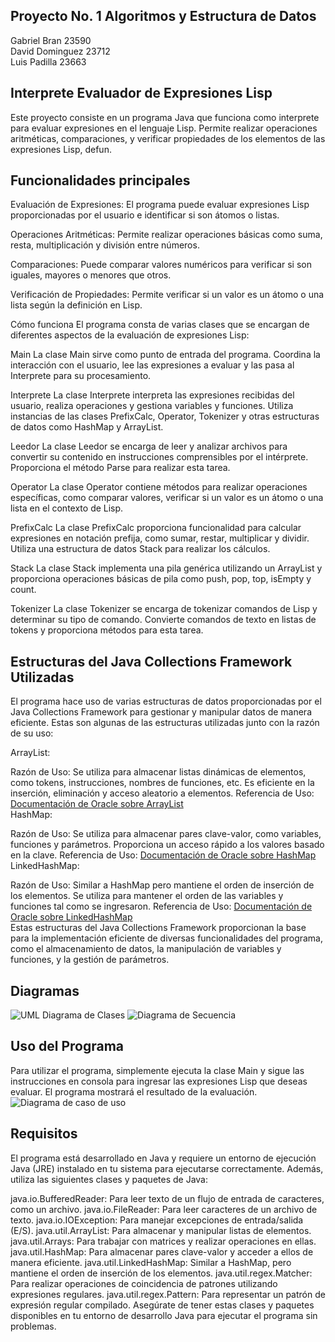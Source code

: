 ## Proyecto No. 1 Algoritmos y Estructura de Datos

Gabriel Bran 23590  
David Dominguez 23712  
Luis Padilla 23663  


## Interprete Evaluador de Expresiones Lisp
Este proyecto consiste en un programa Java que funciona como interprete para evaluar expresiones en el lenguaje Lisp. Permite realizar operaciones aritméticas, comparaciones, y verificar propiedades de los elementos de las expresiones Lisp, defun.

## Funcionalidades principales
Evaluación de Expresiones: El programa puede evaluar expresiones Lisp proporcionadas por el usuario e identificar si son átomos o listas.

Operaciones Aritméticas: Permite realizar operaciones básicas como suma, resta, multiplicación y división entre números.

Comparaciones: Puede comparar valores numéricos para verificar si son iguales, mayores o menores que otros.

Verificación de Propiedades: Permite verificar si un valor es un átomo o una lista según la definición en Lisp.

Cómo funciona
El programa consta de varias clases que se encargan de diferentes aspectos de la evaluación de expresiones Lisp:

Main
La clase Main sirve como punto de entrada del programa. Coordina la interacción con el usuario, lee las expresiones a evaluar y las pasa al Interprete para su procesamiento.

Interprete
La clase Interprete interpreta las expresiones recibidas del usuario, realiza operaciones y gestiona variables y funciones. Utiliza instancias de las clases PrefixCalc, Operator, Tokenizer y otras estructuras de datos como HashMap y ArrayList.

Leedor
La clase Leedor se encarga de leer y analizar archivos para convertir su contenido en instrucciones comprensibles por el intérprete. Proporciona el método Parse para realizar esta tarea.

Operator
La clase Operator contiene métodos para realizar operaciones específicas, como comparar valores, verificar si un valor es un átomo o una lista en el contexto de Lisp.

PrefixCalc
La clase PrefixCalc proporciona funcionalidad para calcular expresiones en notación prefija, como sumar, restar, multiplicar y dividir. Utiliza una estructura de datos Stack para realizar los cálculos.

Stack
La clase Stack implementa una pila genérica utilizando un ArrayList y proporciona operaciones básicas de pila como push, pop, top, isEmpty y count.

Tokenizer
La clase Tokenizer se encarga de tokenizar comandos de Lisp y determinar su tipo de comando. Convierte comandos de texto en listas de tokens y proporciona métodos para esta tarea.


## Estructuras del Java Collections Framework Utilizadas
El programa hace uso de varias estructuras de datos proporcionadas por el Java Collections Framework para gestionar y manipular datos de manera eficiente. Estas son algunas de las estructuras utilizadas junto con la razón de su uso:

ArrayList:

Razón de Uso: Se utiliza para almacenar listas dinámicas de elementos, como tokens, instrucciones, nombres de funciones, etc. Es eficiente en la inserción, eliminación y acceso aleatorio a elementos.
Referencia de Uso: [Documentación de Oracle sobre ArrayList](https://docs.oracle.com/javase/8/docs/api/java/util/ArrayList.html)  
HashMap:

Razón de Uso: Se utiliza para almacenar pares clave-valor, como variables, funciones y parámetros. Proporciona un acceso rápido a los valores basado en la clave.
Referencia de Uso: [Documentación de Oracle sobre HashMap](https://docs.oracle.com/javase/8/docs/api/java/util/HashMap.html)  
LinkedHashMap:

Razón de Uso: Similar a HashMap pero mantiene el orden de inserción de los elementos. Se utiliza para mantener el orden de las variables y funciones tal como se ingresaron.
Referencia de Uso: [Documentación de Oracle sobre LinkedHashMap](https://docs.oracle.com/javase/8/docs/api/java/util/LinkedHashMap.html)  
Estas estructuras del Java Collections Framework proporcionan la base para la implementación eficiente de diversas funcionalidades del programa, como el almacenamiento de datos, la manipulación de variables y funciones, y la gestión de parámetros.

## Diagramas
![UML Diagrama de Clases](https://github.com/Branuvg/Proyecto1_Datos/assets/84152698/e4a67e14-7c4f-4d2f-9920-d669934ce2f4)
![Diagrama de Secuencia](https://github.com/Branuvg/Proyecto1_Datos/assets/84152698/d72ad82e-bc3d-4896-8aaa-f757a42694f5)


## Uso del Programa
Para utilizar el programa, simplemente ejecuta la clase Main y sigue las instrucciones en consola para ingresar las expresiones Lisp que deseas evaluar. El programa mostrará el resultado de la evaluación.  
![Diagrama de caso de uso](https://github.com/Branuvg/Proyecto1_Datos/assets/84152698/a6b61d0a-0ce6-45d2-98f1-6f2ec20b7a03)

## Requisitos
El programa está desarrollado en Java y requiere un entorno de ejecución Java (JRE) instalado en tu sistema para ejecutarse correctamente. Además, utiliza las siguientes clases y paquetes de Java:

java.io.BufferedReader: Para leer texto de un flujo de entrada de caracteres, como un archivo.
java.io.FileReader: Para leer caracteres de un archivo de texto.
java.io.IOException: Para manejar excepciones de entrada/salida (E/S).
java.util.ArrayList: Para almacenar y manipular listas de elementos.
java.util.Arrays: Para trabajar con matrices y realizar operaciones en ellas.
java.util.HashMap: Para almacenar pares clave-valor y acceder a ellos de manera eficiente.
java.util.LinkedHashMap: Similar a HashMap, pero mantiene el orden de inserción de los elementos.
java.util.regex.Matcher: Para realizar operaciones de coincidencia de patrones utilizando expresiones regulares.
java.util.regex.Pattern: Para representar un patrón de expresión regular compilado.
Asegúrate de tener estas clases y paquetes disponibles en tu entorno de desarrollo Java para ejecutar el programa sin problemas.
